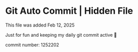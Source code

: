 # Git Auto Commit | Hidden File

This file was added Feb 12, 2025

Just for fun and keeping my daily git commit active 🤪

commit number: 1252202
